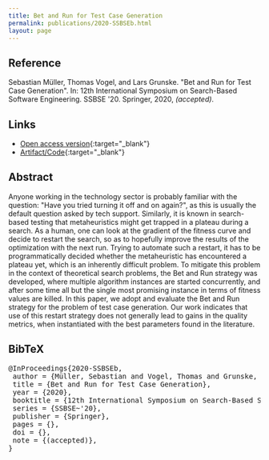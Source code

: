 ```yaml
---
title: Bet and Run for Test Case Generation
permalink: publications/2020-SSBSEb.html
layout: page
---
```


## Reference
Sebastian Müller, Thomas Vogel, and Lars Grunske. "Bet and Run for Test Case Generation". In: 12th International Symposium on Search-Based Software Engineering. SSBSE '20. Springer, 2020, _(accepted)_.

## Links
* [Open access version](https://arxiv.org/abs/2008.01172){:target="_blank"}
* [Artifact/Code](https://www.doi.org/10.5281/zenodo.3903206){:target="_blank"}

## Abstract
Anyone working in the technology sector is probably familiar with the question: "Have you tried turning it off and on again?", as this is usually the default question asked by tech support. Similarly, it is known in search-based testing that metaheuristics might get trapped in a plateau during a search. As a human, one can look at the gradient of the fitness curve and decide to restart the search, so as to hopefully improve the results of the optimization with the next run. Trying to automate such a restart, it has to be programmatically decided whether the metaheuristic has encountered a plateau yet, which is an inherently difficult problem. To mitigate this problem in the context of theoretical search problems, the Bet and Run strategy was developed, where multiple algorithm instances are started concurrently, and after some time all but the single most promising instance in terms of fitness values are killed. In this paper, we adopt and evaluate the Bet and Run strategy for the problem of test case generation. Our work indicates that use of this restart strategy does not generally lead to gains in the quality metrics, when instantiated with the best parameters found in the literature.

## BibTeX

<div class="bibtex">
<pre>@InProceedings{2020-SSBSEb,
 author = {Müller, Sebastian and Vogel, Thomas and Grunske, Lars},
 title = {Bet and Run for Test Case Generation},
 year = {2020},
 booktitle = {12th International Symposium on Search-Based Software Engineering},
 series = {SSBSE~'20},
 publisher = {Springer},
 pages = {},
 doi = {},
 note = {(accepted)},
}</pre>
</div>
